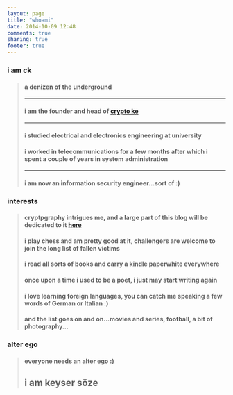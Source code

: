 ```yaml
---
layout: page
title: "whoami"
date: 2014-10-09 12:48
comments: true
sharing: true
footer: true
---
```

### i am ck 

> #### a denizen of the underground
> ***
> #### i am the founder and head of [crypto ke](cke.io)  
> ***
> #### i studied electrical and electronics engineering at university  
> #### i worked in telecommunications for a few months after which i spent a couple of years in system administration      
> ***
> #### i am now an information security engineer...sort of :)


### interests 

> #### cryptpgraphy intrigues me, and a large part of this blog will be dedicated to it [here](crypto.html)
> #### i play chess and am pretty good at it, challengers are welcome to join the long list of fallen victims
> #### i read all sorts of books and carry a kindle paperwhite everywhere
> #### once upon a time i used to be a poet, i just may start writing again
> #### i love learning foreign languages, you can catch me speaking a few words of German or Italian :)
> #### and the list goes on and on...movies and series, football, a bit of photography...


### alter ego

> #### everyone needs an alter ego :)
> ## i am keyser söze







